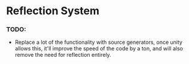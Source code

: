 ﻿# Reflection System

### TODO:
* Replace a lot of the functionality with source generators, once unity allows this, it'll improve the speed of the code by a ton, and will also remove the need for reflection entirely.